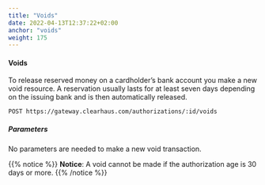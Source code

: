 ```yaml
---
title: "Voids"
date: 2022-04-13T12:37:22+02:00
anchor: "voids"
weight: 175
---
```

#### Voids
To release reserved money on a cardholder’s bank account you make a new void resource. A reservation usually lasts for at least seven days depending on the issuing bank and is then automatically released.
```shell
POST https://gateway.clearhaus.com/authorizations/:id/voids
```
##### Parameters
No parameters are needed to make a new void transaction.

{{% notice %}}
**Notice**: A void cannot be made if the authorization age is 30 days or more. 
{{% /notice %}}
